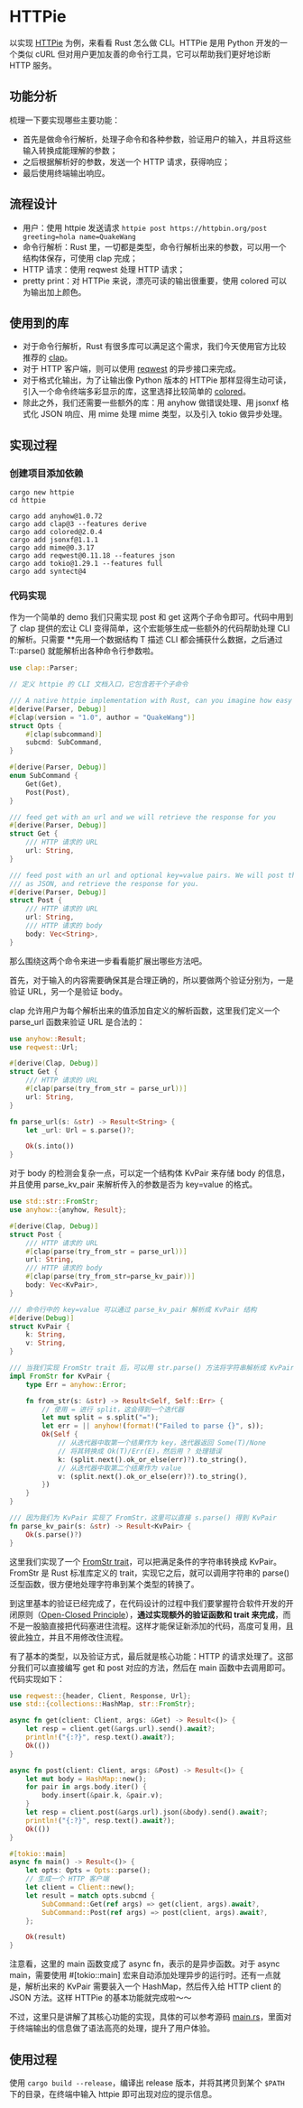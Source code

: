# HTTPie

以实现 [HTTPie](https://httpie.io/) 为例，来看看 Rust 怎么做 CLI。HTTPie 是用 Python 开发的一个类似 cURL 但对用户更加友善的命令行工具，它可以帮助我们更好地诊断 HTTP 服务。

## 功能分析

梳理一下要实现哪些主要功能：

- 首先是做命令行解析，处理子命令和各种参数，验证用户的输入，并且将这些输入转换成能理解的参数；
- 之后根据解析好的参数，发送一个 HTTP 请求，获得响应；
- 最后使用终端输出响应。

## 流程设计

- 用户：使用 httpie 发送请求 `httpie post https://httpbin.org/post greeting=hola name=QuakeWang`
- 命令行解析：Rust 里，一切都是类型，命令行解析出来的参数，可以用一个结构体保存，可使用 clap 完成；
- HTTP 请求：使用 reqwest 处理 HTTP 请求；
- pretty print：对 HTTPie 来说，漂亮可读的输出很重要，使用 colored 可以为输出加上颜色。

## 使用到的库

- 对于命令行解析，Rust 有很多库可以满足这个需求，我们今天使用官方比较推荐的 [clap](https://github.com/clap-rs/clap)。
- 对于 HTTP 客户端，则可以使用 [reqwest](https://github.com/seanmonstar/reqwest) 的异步接口来完成。
- 对于格式化输出，为了让输出像 Python 版本的 HTTPie 那样显得生动可读，引入一个命令终端多彩显示的库，这里选择比较简单的 [colored](https://github.com/colored-rs/colored)。
- 除此之外，我们还需要一些额外的库：用 anyhow 做错误处理、用 jsonxf 格式化 JSON 响应、用 mime 处理 mime 类型，以及引入 tokio 做异步处理。

## 实现过程

### 创建项目添加依赖

```shell
cargo new httpie
cd httpie

cargo add anyhow@1.0.72
cargo add clap@3 --features derive
cargo add colored@2.0.4
cargo add jsonxf@1.1.1
cargo add mime@0.3.17
cargo add reqwest@0.11.18 --features json
cargo add tokio@1.29.1 --features full
cargo add syntect@4
```

### 代码实现

作为一个简单的 demo 我们只需实现 post 和 get 这两个子命令即可。代码中用到了 clap 提供的宏让 CLI 变得简单，这个宏能够生成一些额外的代码帮助处理 CLI 的解析。只需要 **先用一个数据结构 T 描述 CLI 都会捕获什么数据，之后通过 T::parse() 就能解析出各种命令行参数啦。

```rust
use clap::Parser;

// 定义 httpie 的 CLI 文档入口，它包含若干个子命令

/// A native httpie implementation with Rust, can you imagine how easy it is?
#[derive(Parser, Debug)]
#[clap(version = "1.0", author = "QuakeWang")]
struct Opts {
    #[clap(subcommand)]
    subcmd: SubCommand,
}

#[derive(Parser, Debug)]
enum SubCommand {
    Get(Get),
    Post(Post),
}

/// feed get with an url and we will retrieve the response for you
#[derive(Parser, Debug)]
struct Get {
    /// HTTP 请求的 URL
    url: String,
}

/// feed post with an url and optional key=value pairs. We will post the data 
/// as JSON, and retrieve the response for you.
#[derive(Parser, Debug)]
struct Post {
    /// HTTP 请求的 URL
    url: String,
    /// HTTP 请求的 body
    body: Vec<String>,
}
```

那么围绕这两个命令来进一步看看能扩展出哪些方法吧。

首先，对于输入的内容需要确保其是合理正确的，所以要做两个验证分别为，一是验证 URL，另一个是验证 body。

clap 允许用户为每个解析出来的值添加自定义的解析函数，这里我们定义一个 parse_url 函数来验证 URL 是合法的：

```Rust
use anyhow::Result;
use reqwest::Url;

#[derive(Clap, Debug)]
struct Get {
    /// HTTP 请求的 URL
    #[clap(parse(try_from_str = parse_url))]
    url: String,
}

fn parse_url(s: &str) -> Result<String> {
    let _url: Url = s.parse()?;

    Ok(s.into())
}
```

对于 body 的检测会复杂一点，可以定一个结构体 KvPair 来存储 body 的信息，并且使用 parse_kv_pair 来解析传入的参数是否为 key=value 的格式。

```rust
use std::str::FromStr;
use anyhow::{anyhow, Result};

#[derive(Clap, Debug)]
struct Post {
    /// HTTP 请求的 URL
    #[clap(parse(try_from_str = parse_url))]
    url: String,
    /// HTTP 请求的 body
    #[clap(parse(try_from_str=parse_kv_pair))]
    body: Vec<KvPair>,
}

/// 命令行中的 key=value 可以通过 parse_kv_pair 解析成 KvPair 结构
#[derive(Debug)]
struct KvPair {
    k: String,
    v: String,
}

/// 当我们实现 FromStr trait 后，可以用 str.parse() 方法将字符串解析成 KvPair
impl FromStr for KvPair {
    type Err = anyhow::Error;

    fn from_str(s: &str) -> Result<Self, Self::Err> {
        // 使用 = 进行 split，这会得到一个迭代器
        let mut split = s.split("=");
        let err = || anyhow!(format!("Failed to parse {}", s));
        Ok(Self {
            // 从迭代器中取第一个结果作为 key，迭代器返回 Some(T)/None
            // 将其转换成 Ok(T)/Err(E)，然后用 ? 处理错误
            k: (split.next().ok_or_else(err)?).to_string(),
            // 从迭代器中取第二个结果作为 value
            v: (split.next().ok_or_else(err)?).to_string(),
        })
    }
}

/// 因为我们为 KvPair 实现了 FromStr，这里可以直接 s.parse() 得到 KvPair
fn parse_kv_pair(s: &str) -> Result<KvPair> {
    Ok(s.parse()?)
}
```

这里我们实现了一个 [FromStr trait](https://doc.rust-lang.org/std/str/trait.FromStr.html)，可以把满足条件的字符串转换成 KvPair。FromStr 是 Rust 标准库定义的 trait，实现它之后，就可以调用字符串的 parse() 泛型函数，很方便地处理字符串到某个类型的转换了。

到这里基本的验证已经完成了，在代码设计的过程中我们要掌握符合软件开发的开闭原则（[Open-Closed Principle](https://en.wikipedia.org/wiki/Open%E2%80%93closed_principle)），**通过实现额外的验证函数和 trait 来完成**，而不是一股脑直接把代码塞进住流程。这样才能保证新添加的代码，高度可复用，且彼此独立，并且不用修改住流程。

有了基本的类型，以及验证方式，最后就是核心功能：HTTP 的请求处理了。这部分我们可以直接编写 get 和 post 对应的方法，然后在 main 函数中去调用即可。代码实现如下：

```rust
use reqwest::{header, Client, Response, Url};
use std::{collections::HashMap, str::FromStr};

async fn get(client: Client, args: &Get) -> Result<()> {
    let resp = client.get(&args.url).send().await?;
    println!("{:?}", resp.text().await?);
    Ok(())
}

async fn post(client: Client, args: &Post) -> Result<()> {
    let mut body = HashMap::new();
    for pair in args.body.iter() {
        body.insert(&pair.k, &pair.v);
    }
    let resp = client.post(&args.url).json(&body).send().await?;
    println!("{:?}", resp.text().await?);
    Ok(())
}

#[tokio::main]
async fn main() -> Result<()> {
    let opts: Opts = Opts::parse();
    // 生成一个 HTTP 客户端
    let client = Client::new();
    let result = match opts.subcmd {
        SubCommand::Get(ref args) => get(client, args).await?,
        SubCommand::Post(ref args) => post(client, args).await?,
    };

    Ok(result)
}
```

注意看，这里的 main 函数变成了 async fn，表示的是异步函数。对于 async main，需要使用 #[tokio::main] 宏来自动添加处理异步的运行时。还有一点就是，解析出来的 KvPair 需要装入一个 HashMap，然后传入给 HTTP client 的 JSON 方法。这样 HTTPie 的基本功能就完成啦～～

不过，这里只是讲解了其核心功能的实现，具体的可以参考源码 [main.rs](../httpie/src/main.rs)，里面对于终端输出的信息做了语法高亮的处理，提升了用户体验。

## 使用过程

使用 `cargo build --release`，编译出 release 版本，并将其拷贝到某个 `$PATH` 下的目录，在终端中输入 httpie 即可出现对应的提示信息。

